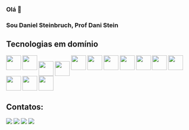 ### Olá  👋
### Sou Daniel Steinbruch, Prof Dani Stein

## Tecnologias em domínio
 
<img loading="lazy" src="https://cdn.jsdelivr.net/gh/devicons/devicon/icons/java/java-original.svg" width="40" height="40">
            <img src="https://cdn.jsdelivr.net/gh/devicons/devicon@latest/icons/github/github-original.svg" width="40" height="40"/>
            <img src="https://cdn.jsdelivr.net/gh/devicons/devicon@latest/icons/python/python-original.svg" align="center" width="40" height="40"/>
            <img src="https://cdn.jsdelivr.net/gh/devicons/devicon@latest/icons/trello/trello-original.svg" align="center" width="40" height="40"/>
            <img src="https://cdn.jsdelivr.net/gh/devicons/devicon@latest/icons/vscode/vscode-original.svg" width="40" height="40"/>
            <img src="https://cdn.jsdelivr.net/gh/devicons/devicon@latest/icons/windows11/windows11-original.svg" width="40" height="40"/>
            <img src="https://cdn.jsdelivr.net/gh/devicons/devicon@latest/icons/pandas/pandas-original.svg" width="40" height="40"/>
            <img src="https://cdn.jsdelivr.net/gh/devicons/devicon@latest/icons/numpy/numpy-original.svg" width="40" height="40"/>
            <img src="https://cdn.jsdelivr.net/gh/devicons/devicon@latest/icons/notion/notion-original.svg" width="40" height="40"/>
            <img src="https://cdn.jsdelivr.net/gh/devicons/devicon@latest/icons/mysql/mysql-original.svg" width="40" height="40"/>
            <img src="https://cdn.jsdelivr.net/gh/devicons/devicon@latest/icons/javascript/javascript-original.svg" width="40" height="40"/>
            <img src="https://cdn.jsdelivr.net/gh/devicons/devicon@latest/icons/html5/html5-original.svg" width="40" height="40"/>
            <img src="https://cdn.jsdelivr.net/gh/devicons/devicon@latest/icons/google/google-original.svg" width="40" height="40"/>
            <img src="https://cdn.jsdelivr.net/gh/devicons/devicon@latest/icons/css3/css3-original.svg" width="40" height="40"/>
          
## Contatos:

<div>
<a href="https://youtube.com/@danielsteinbruch?si=f4HIg3IVhVxWq73C" target="_blank"><img loading="lazy" src="https://img.shields.io/badge/YouTube-FF0000?style=for-the-badge&logo=youtube&logoColor=white" target="_blank"></a>
<a href="https://instagram.com/seu-usuário-instagram-aqui" target="_blank"><img loading="lazy" src="https://img.shields.io/badge/-Instagram-%23E4405F?style=for-the-badge&logo=instagram&logoColor=white" target="_blank"></a>
<a href = "mailto:danielsteinbruch@gmail.com"><img loading="lazy" src="https://img.shields.io/badge/Gmail-D14836?style=for-the-badge&logo=gmail&logoColor=white" target="_blank"></a>
<a href="https://www.linkedin.com/in/daniel-steinbruch-pereira-a1115a164/" target="_blank"><img loading="lazy" src="https://img.shields.io/badge/-LinkedIn-%230077B5?style=for-the-badge&logo=linkedin&logoColor=white" target="_blank"></a>   
</div>
